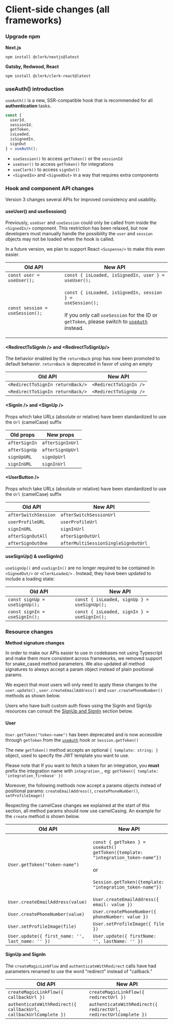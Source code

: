 # Client-side changes (all frameworks)

### Upgrade npm

**Next.js**

```
npm install @clerk/nextjs@latest
```

**Gatsby, Redwood, React**

```
npm install @clerk/clerk-react@latest
```

### useAuth() introduction

`useAuth()` is a new, SSR-compatible hook that is recommended for all **authentication** tasks.

```javascript
const {
  userId,
  sessionId,
  getToken,
  isLoaded,
  isSignedIn,
  signOut
} = useAuth();
```

* `useSession()` to access `getToken()` or the `sessionId`
* `useUser()` to access `getToken()` for integrations
* `useClerk()` to access `signOut()`
* `<SignedIn>` and `<SignedOut>` in a way that requires extra components

### Hook and component API changes

Version 3 changes several APIs for improved consistency and usability.

#### useUser() and useSession()

Previously, `useUser` and `useSession` could only be called from inside the `<SignedIn/>` component. This restriction has been relaxed, but now developers must manually handle the possibility the `user` and `session` objects may not be loaded when the hook is called.

In a future version, we plan to support React `<Suspense/>` to make this even easier.

| Old API                         | New API                                                                                                                                                                                                                                                                                                            |
| ------------------------------- | ------------------------------------------------------------------------------------------------------------------------------------------------------------------------------------------------------------------------------------------------------------------------------------------------------------------ |
| `const user = useUser();`       | `const { isLoaded, isSignedIn, user } = useUser();`                                                                                                                                                                                                                                                                |
| `const session = useSession();` | <p><code>const { isLoaded, isSignedIn, session } = useSession();</code><br><code></code><br><code></code>If you only call <code>useSession</code> for the ID or <code>getToken</code>, please switch to <a href="client-side-changes-all-frameworks.md#useauth-introduction"><code>useAuth</code></a> instead.</p> |

#### \<RedirectToSignIn /> and \<RedirectToSignUp/>

The behavior enabled by the `returnBack` prop has now been promoted to default behavior. `returnBack` is deprecated in favor of using an empty

| Old API                          | New API                |
| -------------------------------- | ---------------------- |
| `<RedirectToSignIn returnBack/>` | `<RedirectToSignIn />` |
| `<RedirectToSignIn returnBack/>` | `<RedirectToSignUp />` |

#### \<SignIn /> and \<SignUp />

Props which take URLs (absolute or relative) have been standardized to use the `Url` (camelCase) suffix

| Old props     | New props        |
| ------------- | ---------------- |
| `afterSignIn` | `afterSignInUrl` |
| `afterSignUp` | `afterSignUpUrl` |
| `signUpURL`   | `signUpUrl`      |
| `signInURL`   | `signInUrl`      |

#### \<UserButton />

Props which take URLs (absolute or relative) have been standardized to use the `Url` (camelCase) suffix

| Old API              | New API                             |
| -------------------- | ----------------------------------- |
| `afterSwitchSession` | `afterSwitchSessionUrl`             |
| `userProfileURL`     | `userProfileUrl`                    |
| `signInURL`          | `signInUrl`                         |
| `afterSignOutAll`    | `afterSignOutUrl`                   |
| `afterSignOutOne`    | `afterMultiSessionSingleSignOutUrl` |

#### useSignUp() & useSignIn()

`useSignUp()` and `useSignIn()` are no longer required to be contained in `<SignedOut/>` or `<ClerkLoaded/>` . Instead, they have been updated to include a loading state:

| Old API                       | New API                                     |
| ----------------------------- | ------------------------------------------- |
| `const signUp = useSignUp();` | `const { isLoaded, signUp } = useSignUp();` |
| `const signIn = useSignIn();` | `const { isLoaded, signIn } = useSignIn();` |

### Resource changes

**Method signature changes**

In order to make our APIs easier to use in codebases not using Typescript and make them more consistent across frameworks, we removed support for snake\_cased method parameters. We also updated all method signatures to always accept a param object instead of plain positional params.

We expect that most users will only need to apply these changes to the `user.update()` , `user.createEmailAddress()` and `user.createPhoneNumber()` methods as shown below.

Users who have built custom auth flows using the SignIn and SignUp resources can consult the [SignUp and SignIn](client-side-changes-all-frameworks.md#signup-and-signin) section below.

#### User

`User.getToken("token-name")` has been deprecated and is now accessible through `getToken` from the [`useAuth`](client-side-changes-all-frameworks.md#useauth-introduction) hook or `Session.getToken()`&#x20;

The new `getToken()` method accepts an optional `{ template: string; }` object, used to specify the JWT template you want to use.&#x20;

Please note that If you want to fetch a token for an integration, you **must** prefix the integration name with  `integration_`, eg: `getToken({ template: 'integration_firebase' })`

Moreover, the following methods now accept a params objects instead of positional params: `createEmailAddress()`, `createPhoneNumber()`, `setProfileImage()`

Respecting the camelCase changes we explained at the start of this section, all method params should now use camelCasing. An example for the `create` method is shown below.



| Old API                                           | New API                                                                                                                                                                                                |
| ------------------------------------------------- | ------------------------------------------------------------------------------------------------------------------------------------------------------------------------------------------------------ |
| `User.getToken("token-name")`                     | <p><code>const { getToken } = useAuth()</code><br><code>getToken({template: "integration_token-name"})</code><br><br>or<br><br><code>Session.getToken({template: "integration_token-name"})</code></p> |
| `User.createEmailAddress(value)`                  | `User.createEmailAddress({ email: value })`                                                                                                                                                            |
| `User.createPhoneNumber(value)`                   | `User.createPhoneNumber({ phoneNumber: value })`                                                                                                                                                       |
| `User.setProfileImage(file)`                      | `User.setProfileImage({ file })`                                                                                                                                                                       |
| `User.update({ first_name: '', last_name: '' })`  | `User.update({ firstName: '', lastName: '' })`                                                                                                                                                         |

#### SignUp and SignIn

The `createMagicLinkFlow` and `authenticateWithRedirect` calls have had parameters renamed to use the word "redirect" instead of "callback."

| Old API                                                          | New API                                                          |
| ---------------------------------------------------------------- | ---------------------------------------------------------------- |
| `createMagicLinkFlow({ callbackUrl })`                           | `createMagicLinkFlow({ redirectUrl })`                           |
| `authenticateWithRedirect({ callbackUrl, callbackUrlComplete })` | `authenticateWithRedirect({ redirectUrl, redirectUrlComplete })` |

